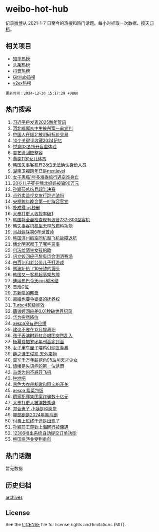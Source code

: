 # weibo-hot-hub

记录[微博](https://www.weibo.com)从 2021-1-7 日至今的热搜和热门话题。每小时抓取一次数据，按天[归档](archives)。

## 相关项目

- [知乎热榜](https://github.com/lonnyzhang423/zhihu-hot-hub)
- [头条热榜](https://github.com/lonnyzhang423/toutiao-hot-hub)
- [抖音热榜](https://github.com/lonnyzhang423/douyin-hot-hub)
- [GitHub热榜](https://github.com/lonnyzhang423/github-hot-hub)
- [v2ex热榜](https://github.com/lonnyzhang423/v2ex-hot-hub)


`更新时间：2024-12-30 15:17:29 +0800`

## 热门搜索

1. [习近平将发表2025新年贺词](https://m.weibo.cn/search?containerid=100103type%3D1%26t%3D10%26q%3D%23%E4%B9%A0%E8%BF%91%E5%B9%B3%E5%B0%86%E5%8F%91%E8%A1%A82025%E6%96%B0%E5%B9%B4%E8%B4%BA%E8%AF%8D%23&stream_entry_id=51&isnewpage=1&extparam=seat%3D1%26dgr%3D0%26filter_type%3Drealtimehot%26stream_entry_id%3D51%26c_type%3D51%26q%3D%2523%25E4%25B9%25A0%25E8%25BF%2591%25E5%25B9%25B3%25E5%25B0%2586%25E5%258F%2591%25E8%25A1%25A82025%25E6%2596%25B0%25E5%25B9%25B4%25E8%25B4%25BA%25E8%25AF%258D%2523%26pos%3D0%26cate%3D10103%26display_time%3D1735543048%26pre_seqid%3D173554304814602321142111)
1. [河北邯郸初中生被杀案一审宣判](https://m.weibo.cn/search?containerid=100103type%3D1%26t%3D10%26q%3D%23%E6%B2%B3%E5%8C%97%E9%82%AF%E9%83%B8%E5%88%9D%E4%B8%AD%E7%94%9F%E8%A2%AB%E6%9D%80%E6%A1%88%E4%B8%80%E5%AE%A1%E5%AE%A3%E5%88%A4%23&stream_entry_id=31&isnewpage=1&extparam=seat%3D1%26lcate%3D5001%26band_rank%3D1%26realpos%3D1%26q%3D%2523%25E6%25B2%25B3%25E5%258C%2597%25E9%2582%25AF%25E9%2583%25B8%25E5%2588%259D%25E4%25B8%25AD%25E7%2594%259F%25E8%25A2%25AB%25E6%259D%2580%25E6%25A1%2588%25E4%25B8%2580%25E5%25AE%25A1%25E5%25AE%25A3%25E5%2588%25A4%2523%26dgr%3D0%26c_type%3D31%26stream_entry_id%3D31%26flag%3D16%26filter_type%3Drealtimehot%26pos%3D0%26cate%3D5001%26display_time%3D1735543048%26pre_seqid%3D173554304814602321142111)
1. [中国人在缅北被明码标价交易](https://m.weibo.cn/search?containerid=100103type%3D1%26t%3D10%26q%3D%23%E4%B8%AD%E5%9B%BD%E4%BA%BA%E5%9C%A8%E7%BC%85%E5%8C%97%E8%A2%AB%E6%98%8E%E7%A0%81%E6%A0%87%E4%BB%B7%E4%BA%A4%E6%98%93%23&stream_entry_id=31&isnewpage=1&extparam=seat%3D1%26lcate%3D5001%26band_rank%3D2%26realpos%3D2%26q%3D%2523%25E4%25B8%25AD%25E5%259B%25BD%25E4%25BA%25BA%25E5%259C%25A8%25E7%25BC%2585%25E5%258C%2597%25E8%25A2%25AB%25E6%2598%258E%25E7%25A0%2581%25E6%25A0%2587%25E4%25BB%25B7%25E4%25BA%25A4%25E6%2598%2593%2523%26dgr%3D0%26c_type%3D31%26stream_entry_id%3D31%26flag%3D1%26filter_type%3Drealtimehot%26pos%3D1%26cate%3D5001%26display_time%3D1735543048%26pre_seqid%3D173554304814602321142111)
1. [10个关键词收藏2024记忆](https://m.weibo.cn/search?containerid=100103type%3D1%26t%3D10%26q%3D%2310%E4%B8%AA%E5%85%B3%E9%94%AE%E8%AF%8D%E6%94%B6%E8%97%8F2024%E8%AE%B0%E5%BF%86%23&stream_entry_id=31&isnewpage=1&extparam=seat%3D1%26lcate%3D5001%26band_rank%3D3%26realpos%3D3%26q%3D%252310%25E4%25B8%25AA%25E5%2585%25B3%25E9%2594%25AE%25E8%25AF%258D%25E6%2594%25B6%25E8%2597%258F2024%25E8%25AE%25B0%25E5%25BF%2586%2523%26dgr%3D0%26c_type%3D31%26stream_entry_id%3D31%26flag%3D0%26filter_type%3Drealtimehot%26pos%3D2%26cate%3D5001%26display_time%3D1735543048%26pre_seqid%3D173554304814602321142111)
1. [悦意03冬捕开盲盒体验](https://m.weibo.cn/search?containerid=100103type%3D1%26t%3D10%26q%3D%23%E6%82%A6%E6%84%8F03%E5%86%AC%E6%8D%95%E5%BC%80%E7%9B%B2%E7%9B%92%E4%BD%93%E9%AA%8C%23&stream_entry_id=31&isnewpage=1&extparam=seat%3D1%26topic_ad%3D1%26lcate%3D5001%26band_rank%3D4%26c_type%3D31%26cate%3D5001%26dgr%3D0%26adid%3D270928%26stream_entry_id%3D31%26filter_type%3Drealtimehot%26is_ad_pos%3D1%26pos%3D3%26q%3D%2523%25E6%2582%25A6%25E6%2584%258F03%25E5%2586%25AC%25E6%258D%2595%25E5%25BC%2580%25E7%259B%25B2%25E7%259B%2592%25E4%25BD%2593%25E9%25AA%258C%2523%26display_time%3D1735543048%26pre_seqid%3D173554304814602321142111)
1. [娄艺潇回应整容](https://m.weibo.cn/search?containerid=100103type%3D1%26t%3D10%26q%3D%23%E5%A8%84%E8%89%BA%E6%BD%87%E5%9B%9E%E5%BA%94%E6%95%B4%E5%AE%B9%23&stream_entry_id=31&isnewpage=1&extparam=seat%3D1%26lcate%3D5001%26band_rank%3D4%26realpos%3D4%26q%3D%2523%25E5%25A8%2584%25E8%2589%25BA%25E6%25BD%2587%25E5%259B%259E%25E5%25BA%2594%25E6%2595%25B4%25E5%25AE%25B9%2523%26dgr%3D0%26c_type%3D31%26stream_entry_id%3D31%26flag%3D2%26filter_type%3Drealtimehot%26pos%3D4%26cate%3D5001%26display_time%3D1735543048%26pre_seqid%3D173554304814602321142111)
1. [黄奕11岁女儿体态](https://m.weibo.cn/search?containerid=100103type%3D1%26t%3D10%26q%3D%E9%BB%84%E5%A5%9511%E5%B2%81%E5%A5%B3%E5%84%BF%E4%BD%93%E6%80%81&stream_entry_id=31&isnewpage=1&extparam=seat%3D1%26lcate%3D5001%26band_rank%3D5%26realpos%3D5%26q%3D%25E9%25BB%2584%25E5%25A5%259511%25E5%25B2%2581%25E5%25A5%25B3%25E5%2584%25BF%25E4%25BD%2593%25E6%2580%2581%26dgr%3D0%26c_type%3D31%26stream_entry_id%3D31%26flag%3D1%26filter_type%3Drealtimehot%26pos%3D5%26cate%3D5001%26display_time%3D1735543048%26pre_seqid%3D173554304814602321142111)
1. [韩国失事客机有28位无法确认身份人员](https://m.weibo.cn/search?containerid=100103type%3D1%26t%3D10%26q%3D%23%E9%9F%A9%E5%9B%BD%E5%A4%B1%E4%BA%8B%E5%AE%A2%E6%9C%BA%E6%9C%8928%E4%BD%8D%E6%97%A0%E6%B3%95%E7%A1%AE%E8%AE%A4%E8%BA%AB%E4%BB%BD%E4%BA%BA%E5%91%98%23&stream_entry_id=31&isnewpage=1&extparam=seat%3D1%26lcate%3D5001%26band_rank%3D6%26realpos%3D6%26q%3D%2523%25E9%259F%25A9%25E5%259B%25BD%25E5%25A4%25B1%25E4%25BA%258B%25E5%25AE%25A2%25E6%259C%25BA%25E6%259C%258928%25E4%25BD%258D%25E6%2597%25A0%25E6%25B3%2595%25E7%25A1%25AE%25E8%25AE%25A4%25E8%25BA%25AB%25E4%25BB%25BD%25E4%25BA%25BA%25E5%2591%2598%2523%26dgr%3D0%26c_type%3D31%26stream_entry_id%3D31%26flag%3D1%26filter_type%3Drealtimehot%26pos%3D6%26cate%3D5001%26display_time%3D1735543048%26pre_seqid%3D173554304814602321142111)
1. [湖南卫视跨年已是nextlevel](https://m.weibo.cn/search?containerid=100103type%3D1%26t%3D10%26q%3D%23%E6%B9%96%E5%8D%97%E5%8D%AB%E8%A7%86%E8%B7%A8%E5%B9%B4%E5%B7%B2%E6%98%AFnextlevel%23&stream_entry_id=31&isnewpage=1&extparam=seat%3D1%26lcate%3D5001%26band_rank%3D7%26c_type%3D31%26cate%3D5001%26dgr%3D0%26adid%3D270953%26stream_entry_id%3D31%26filter_type%3Drealtimehot%26is_ad_pos%3D1%26pos%3D7%26q%3D%2523%25E6%25B9%2596%25E5%258D%2597%25E5%258D%25AB%25E8%25A7%2586%25E8%25B7%25A8%25E5%25B9%25B4%25E5%25B7%25B2%25E6%2598%25AFnextlevel%2523%26display_time%3D1735543048%26pre_seqid%3D173554304814602321142111)
1. [女子患癌1年多难得旅行遇空难身亡](https://m.weibo.cn/search?containerid=100103type%3D1%26t%3D10%26q%3D%23%E5%A5%B3%E5%AD%90%E6%82%A3%E7%99%8C1%E5%B9%B4%E5%A4%9A%E9%9A%BE%E5%BE%97%E6%97%85%E8%A1%8C%E9%81%87%E7%A9%BA%E9%9A%BE%E8%BA%AB%E4%BA%A1%23&stream_entry_id=31&isnewpage=1&extparam=seat%3D1%26lcate%3D5001%26band_rank%3D7%26realpos%3D7%26q%3D%2523%25E5%25A5%25B3%25E5%25AD%2590%25E6%2582%25A3%25E7%2599%258C1%25E5%25B9%25B4%25E5%25A4%259A%25E9%259A%25BE%25E5%25BE%2597%25E6%2597%2585%25E8%25A1%258C%25E9%2581%2587%25E7%25A9%25BA%25E9%259A%25BE%25E8%25BA%25AB%25E4%25BA%25A1%2523%26dgr%3D0%26c_type%3D31%26stream_entry_id%3D31%26flag%3D2%26filter_type%3Drealtimehot%26pos%3D8%26cate%3D5001%26display_time%3D1735543048%26pre_seqid%3D173554304814602321142111)
1. [20岁儿子死在缅北妈妈被骗90万元](https://m.weibo.cn/search?containerid=100103type%3D1%26t%3D10%26q%3D%2320%E5%B2%81%E5%84%BF%E5%AD%90%E6%AD%BB%E5%9C%A8%E7%BC%85%E5%8C%97%E5%A6%88%E5%A6%88%E8%A2%AB%E9%AA%9790%E4%B8%87%E5%85%83%23&stream_entry_id=31&isnewpage=1&extparam=seat%3D1%26lcate%3D5001%26band_rank%3D8%26realpos%3D8%26q%3D%252320%25E5%25B2%2581%25E5%2584%25BF%25E5%25AD%2590%25E6%25AD%25BB%25E5%259C%25A8%25E7%25BC%2585%25E5%258C%2597%25E5%25A6%2588%25E5%25A6%2588%25E8%25A2%25AB%25E9%25AA%259790%25E4%25B8%2587%25E5%2585%2583%2523%26dgr%3D0%26c_type%3D31%26stream_entry_id%3D31%26flag%3D1%26filter_type%3Drealtimehot%26pos%3D9%26cate%3D5001%26display_time%3D1735543048%26pre_seqid%3D173554304814602321142111)
1. [孙颖莎总结乒超半决赛](https://m.weibo.cn/search?containerid=100103type%3D1%26t%3D10%26q%3D%23%E5%AD%99%E9%A2%96%E8%8E%8E%E6%80%BB%E7%BB%93%E4%B9%92%E8%B6%85%E5%8D%8A%E5%86%B3%E8%B5%9B%23&stream_entry_id=31&isnewpage=1&extparam=seat%3D1%26lcate%3D5001%26band_rank%3D9%26realpos%3D9%26q%3D%2523%25E5%25AD%2599%25E9%25A2%2596%25E8%258E%258E%25E6%2580%25BB%25E7%25BB%2593%25E4%25B9%2592%25E8%25B6%2585%25E5%258D%258A%25E5%2586%25B3%25E8%25B5%259B%2523%26dgr%3D0%26c_type%3D31%26stream_entry_id%3D31%26flag%3D1%26filter_type%3Drealtimehot%26pos%3D10%26cate%3D5001%26display_time%3D1735543048%26pre_seqid%3D173554304814602321142111)
1. [点外卖监视女友行踪违法吗](https://m.weibo.cn/search?containerid=100103type%3D1%26t%3D10%26q%3D%23%E7%82%B9%E5%A4%96%E5%8D%96%E7%9B%91%E8%A7%86%E5%A5%B3%E5%8F%8B%E8%A1%8C%E8%B8%AA%E8%BF%9D%E6%B3%95%E5%90%97%23&stream_entry_id=31&isnewpage=1&extparam=seat%3D1%26lcate%3D5001%26band_rank%3D10%26realpos%3D10%26q%3D%2523%25E7%2582%25B9%25E5%25A4%2596%25E5%258D%2596%25E7%259B%2591%25E8%25A7%2586%25E5%25A5%25B3%25E5%258F%258B%25E8%25A1%258C%25E8%25B8%25AA%25E8%25BF%259D%25E6%25B3%2595%25E5%2590%2597%2523%26dgr%3D0%26c_type%3D31%26stream_entry_id%3D31%26flag%3D0%26filter_type%3Drealtimehot%26pos%3D11%26cate%3D5001%26display_time%3D1735543048%26pre_seqid%3D173554304814602321142111)
1. [央视跨年晚会第一批阵容官宣](https://m.weibo.cn/search?containerid=100103type%3D1%26t%3D10%26q%3D%E5%A4%AE%E8%A7%86%E8%B7%A8%E5%B9%B4%E6%99%9A%E4%BC%9A%E7%AC%AC%E4%B8%80%E6%89%B9%E9%98%B5%E5%AE%B9%E5%AE%98%E5%AE%A3&stream_entry_id=31&isnewpage=1&extparam=seat%3D1%26lcate%3D5001%26band_rank%3D11%26realpos%3D11%26q%3D%25E5%25A4%25AE%25E8%25A7%2586%25E8%25B7%25A8%25E5%25B9%25B4%25E6%2599%259A%25E4%25BC%259A%25E7%25AC%25AC%25E4%25B8%2580%25E6%2589%25B9%25E9%2598%25B5%25E5%25AE%25B9%25E5%25AE%2598%25E5%25AE%25A3%26dgr%3D0%26c_type%3D31%26stream_entry_id%3D31%26flag%3D2%26filter_type%3Drealtimehot%26pos%3D12%26cate%3D5001%26display_time%3D1735543048%26pre_seqid%3D173554304814602321142111)
1. [朴成焄ins秒删](https://m.weibo.cn/search?containerid=100103type%3D1%26t%3D10%26q%3D%23%E6%9C%B4%E6%88%90%E7%84%84ins%E7%A7%92%E5%88%A0%23&stream_entry_id=31&isnewpage=1&extparam=seat%3D1%26lcate%3D5001%26band_rank%3D12%26realpos%3D12%26q%3D%2523%25E6%259C%25B4%25E6%2588%2590%25E7%2584%2584ins%25E7%25A7%2592%25E5%2588%25A0%2523%26dgr%3D0%26c_type%3D31%26stream_entry_id%3D31%26flag%3D1%26filter_type%3Drealtimehot%26pos%3D13%26cate%3D5001%26display_time%3D1735543048%26pre_seqid%3D173554304814602321142111)
1. [大奉打更人收视率破1](https://m.weibo.cn/search?containerid=100103type%3D1%26t%3D10%26q%3D%23%E5%A4%A7%E5%A5%89%E6%89%93%E6%9B%B4%E4%BA%BA%E6%94%B6%E8%A7%86%E7%8E%87%E7%A0%B41%23&stream_entry_id=31&isnewpage=1&extparam=seat%3D1%26lcate%3D5001%26band_rank%3D13%26realpos%3D13%26q%3D%2523%25E5%25A4%25A7%25E5%25A5%2589%25E6%2589%2593%25E6%259B%25B4%25E4%25BA%25BA%25E6%2594%25B6%25E8%25A7%2586%25E7%258E%2587%25E7%25A0%25B41%2523%26dgr%3D0%26c_type%3D31%26stream_entry_id%3D31%26flag%3D1%26filter_type%3Drealtimehot%26pos%3D14%26cate%3D5001%26display_time%3D1735543048%26pre_seqid%3D173554304814602321142111)
1. [韩国将全面检查现有波音737-800型客机](https://m.weibo.cn/search?containerid=100103type%3D1%26t%3D10%26q%3D%23%E9%9F%A9%E5%9B%BD%E5%B0%86%E5%85%A8%E9%9D%A2%E6%A3%80%E6%9F%A5%E7%8E%B0%E6%9C%89%E6%B3%A2%E9%9F%B3737-800%E5%9E%8B%E5%AE%A2%E6%9C%BA%23&stream_entry_id=31&isnewpage=1&extparam=seat%3D1%26lcate%3D5001%26band_rank%3D14%26realpos%3D14%26q%3D%2523%25E9%259F%25A9%25E5%259B%25BD%25E5%25B0%2586%25E5%2585%25A8%25E9%259D%25A2%25E6%25A3%2580%25E6%259F%25A5%25E7%258E%25B0%25E6%259C%2589%25E6%25B3%25A2%25E9%259F%25B3737-800%25E5%259E%258B%25E5%25AE%25A2%25E6%259C%25BA%2523%26dgr%3D0%26c_type%3D31%26stream_entry_id%3D31%26flag%3D1%26filter_type%3Drealtimehot%26pos%3D15%26cate%3D5001%26display_time%3D1735543048%26pre_seqid%3D173554304814602321142111)
1. [韩失事客机机型无释放燃料功能](https://m.weibo.cn/search?containerid=100103type%3D1%26t%3D10%26q%3D%23%E9%9F%A9%E5%A4%B1%E4%BA%8B%E5%AE%A2%E6%9C%BA%E6%9C%BA%E5%9E%8B%E6%97%A0%E9%87%8A%E6%94%BE%E7%87%83%E6%96%99%E5%8A%9F%E8%83%BD%23&stream_entry_id=31&isnewpage=1&extparam=seat%3D1%26lcate%3D5001%26band_rank%3D15%26realpos%3D15%26q%3D%2523%25E9%259F%25A9%25E5%25A4%25B1%25E4%25BA%258B%25E5%25AE%25A2%25E6%259C%25BA%25E6%259C%25BA%25E5%259E%258B%25E6%2597%25A0%25E9%2587%258A%25E6%2594%25BE%25E7%2587%2583%25E6%2596%2599%25E5%258A%259F%25E8%2583%25BD%2523%26dgr%3D0%26c_type%3D31%26stream_entry_id%3D31%26flag%3D1%26filter_type%3Drealtimehot%26pos%3D16%26cate%3D5001%26display_time%3D1735543048%26pre_seqid%3D173554304814602321142111)
1. [肖战蝉联第6年世首帅](https://m.weibo.cn/search?containerid=100103type%3D1%26t%3D10%26q%3D%23%E8%82%96%E6%88%98%E8%9D%89%E8%81%94%E7%AC%AC6%E5%B9%B4%E4%B8%96%E9%A6%96%E5%B8%85%23&stream_entry_id=31&isnewpage=1&extparam=seat%3D1%26lcate%3D5001%26band_rank%3D16%26realpos%3D16%26q%3D%2523%25E8%2582%2596%25E6%2588%2598%25E8%259D%2589%25E8%2581%2594%25E7%25AC%25AC6%25E5%25B9%25B4%25E4%25B8%2596%25E9%25A6%2596%25E5%25B8%2585%2523%26dgr%3D0%26c_type%3D31%26stream_entry_id%3D31%26flag%3D0%26filter_type%3Drealtimehot%26pos%3D17%26cate%3D5001%26display_time%3D1735543048%26pre_seqid%3D173554304814602321142111)
1. [韩国济州航空同机型飞机故障返航](https://m.weibo.cn/search?containerid=100103type%3D1%26t%3D10%26q%3D%23%E9%9F%A9%E5%9B%BD%E6%B5%8E%E5%B7%9E%E8%88%AA%E7%A9%BA%E5%90%8C%E6%9C%BA%E5%9E%8B%E9%A3%9E%E6%9C%BA%E6%95%85%E9%9A%9C%E8%BF%94%E8%88%AA%23&stream_entry_id=31&isnewpage=1&extparam=seat%3D1%26lcate%3D5001%26band_rank%3D17%26realpos%3D17%26q%3D%2523%25E9%259F%25A9%25E5%259B%25BD%25E6%25B5%258E%25E5%25B7%259E%25E8%2588%25AA%25E7%25A9%25BA%25E5%2590%258C%25E6%259C%25BA%25E5%259E%258B%25E9%25A3%259E%25E6%259C%25BA%25E6%2595%2585%25E9%259A%259C%25E8%25BF%2594%25E8%2588%25AA%2523%26dgr%3D0%26c_type%3D31%26stream_entry_id%3D31%26flag%3D1%26filter_type%3Drealtimehot%26pos%3D18%26cate%3D5001%26display_time%3D1735543048%26pre_seqid%3D173554304814602321142111)
1. [缅北明家都干了哪些恶事](https://m.weibo.cn/search?containerid=100103type%3D1%26t%3D10%26q%3D%23%E7%BC%85%E5%8C%97%E6%98%8E%E5%AE%B6%E9%83%BD%E5%B9%B2%E4%BA%86%E5%93%AA%E4%BA%9B%E6%81%B6%E4%BA%8B%23&stream_entry_id=31&isnewpage=1&extparam=seat%3D1%26lcate%3D5001%26band_rank%3D18%26realpos%3D18%26q%3D%2523%25E7%25BC%2585%25E5%258C%2597%25E6%2598%258E%25E5%25AE%25B6%25E9%2583%25BD%25E5%25B9%25B2%25E4%25BA%2586%25E5%2593%25AA%25E4%25BA%259B%25E6%2581%25B6%25E4%25BA%258B%2523%26dgr%3D0%26c_type%3D31%26stream_entry_id%3D31%26flag%3D1%26filter_type%3Drealtimehot%26pos%3D19%26cate%3D5001%26display_time%3D1735543048%26pre_seqid%3D173554304814602321142111)
1. [何洁给陌生女孩的歌](https://m.weibo.cn/search?containerid=100103type%3D1%26t%3D10%26q%3D%E4%BD%95%E6%B4%81%E7%BB%99%E9%99%8C%E7%94%9F%E5%A5%B3%E5%AD%A9%E7%9A%84%E6%AD%8C&stream_entry_id=31&isnewpage=1&extparam=seat%3D1%26lcate%3D5001%26band_rank%3D19%26realpos%3D19%26q%3D%25E4%25BD%2595%25E6%25B4%2581%25E7%25BB%2599%25E9%2599%258C%25E7%2594%259F%25E5%25A5%25B3%25E5%25AD%25A9%25E7%259A%2584%25E6%25AD%258C%26dgr%3D0%26c_type%3D31%26stream_entry_id%3D31%26flag%3D1%26filter_type%3Drealtimehot%26pos%3D20%26cate%3D5001%26display_time%3D1735543048%26pre_seqid%3D173554304814602321142111)
1. [巩立姣回应巴黎奥运会泪洒赛场](https://m.weibo.cn/search?containerid=100103type%3D1%26t%3D10%26q%3D%23%E5%B7%A9%E7%AB%8B%E5%A7%A3%E5%9B%9E%E5%BA%94%E5%B7%B4%E9%BB%8E%E5%A5%A5%E8%BF%90%E4%BC%9A%E6%B3%AA%E6%B4%92%E8%B5%9B%E5%9C%BA%23&stream_entry_id=31&isnewpage=1&extparam=seat%3D1%26lcate%3D5001%26band_rank%3D20%26realpos%3D20%26q%3D%2523%25E5%25B7%25A9%25E7%25AB%258B%25E5%25A7%25A3%25E5%259B%259E%25E5%25BA%2594%25E5%25B7%25B4%25E9%25BB%258E%25E5%25A5%25A5%25E8%25BF%2590%25E4%25BC%259A%25E6%25B3%25AA%25E6%25B4%2592%25E8%25B5%259B%25E5%259C%25BA%2523%26dgr%3D0%26c_type%3D31%26stream_entry_id%3D31%26flag%3D1%26filter_type%3Drealtimehot%26pos%3D21%26cate%3D5001%26display_time%3D1735543048%26pre_seqid%3D173554304814602321142111)
1. [白百何和老公带儿子打游戏](https://m.weibo.cn/search?containerid=100103type%3D1%26t%3D10%26q%3D%23%E7%99%BD%E7%99%BE%E4%BD%95%E5%92%8C%E8%80%81%E5%85%AC%E5%B8%A6%E5%84%BF%E5%AD%90%E6%89%93%E6%B8%B8%E6%88%8F%23&stream_entry_id=31&isnewpage=1&extparam=seat%3D1%26lcate%3D5001%26band_rank%3D21%26realpos%3D21%26q%3D%2523%25E7%2599%25BD%25E7%2599%25BE%25E4%25BD%2595%25E5%2592%258C%25E8%2580%2581%25E5%2585%25AC%25E5%25B8%25A6%25E5%2584%25BF%25E5%25AD%2590%25E6%2589%2593%25E6%25B8%25B8%25E6%2588%258F%2523%26dgr%3D0%26c_type%3D31%26stream_entry_id%3D31%26flag%3D1%26filter_type%3Drealtimehot%26pos%3D22%26cate%3D5001%26display_time%3D1735543048%26pre_seqid%3D173554304814602321142111)
1. [微波炉热了10分钟的馒头](https://m.weibo.cn/search?containerid=100103type%3D1%26t%3D10%26q%3D%E5%BE%AE%E6%B3%A2%E7%82%89%E7%83%AD%E4%BA%8610%E5%88%86%E9%92%9F%E7%9A%84%E9%A6%92%E5%A4%B4&stream_entry_id=31&isnewpage=1&extparam=seat%3D1%26lcate%3D5001%26band_rank%3D22%26realpos%3D22%26q%3D%25E5%25BE%25AE%25E6%25B3%25A2%25E7%2582%2589%25E7%2583%25AD%25E4%25BA%258610%25E5%2588%2586%25E9%2592%259F%25E7%259A%2584%25E9%25A6%2592%25E5%25A4%25B4%26dgr%3D0%26c_type%3D31%26stream_entry_id%3D31%26flag%3D0%26filter_type%3Drealtimehot%26pos%3D23%26cate%3D5001%26display_time%3D1735543048%26pre_seqid%3D173554304814602321142111)
1. [韩国又一客机起落架故障](https://m.weibo.cn/search?containerid=100103type%3D1%26t%3D10%26q%3D%23%E9%9F%A9%E5%9B%BD%E5%8F%88%E4%B8%80%E5%AE%A2%E6%9C%BA%E8%B5%B7%E8%90%BD%E6%9E%B6%E6%95%85%E9%9A%9C%23&stream_entry_id=31&isnewpage=1&extparam=seat%3D1%26lcate%3D5001%26band_rank%3D23%26realpos%3D23%26q%3D%2523%25E9%259F%25A9%25E5%259B%25BD%25E5%258F%2588%25E4%25B8%2580%25E5%25AE%25A2%25E6%259C%25BA%25E8%25B5%25B7%25E8%2590%25BD%25E6%259E%25B6%25E6%2595%2585%25E9%259A%259C%2523%26dgr%3D0%26c_type%3D31%26stream_entry_id%3D31%26flag%3D0%26filter_type%3Drealtimehot%26pos%3D24%26cate%3D5001%26display_time%3D1735543048%26pre_seqid%3D173554304814602321142111)
1. [迪丽热巴今天cos碱水结](https://m.weibo.cn/search?containerid=100103type%3D1%26t%3D10%26q%3D%23%E8%BF%AA%E4%B8%BD%E7%83%AD%E5%B7%B4%E4%BB%8A%E5%A4%A9cos%E7%A2%B1%E6%B0%B4%E7%BB%93%23&stream_entry_id=31&isnewpage=1&extparam=seat%3D1%26lcate%3D5001%26band_rank%3D24%26realpos%3D24%26q%3D%2523%25E8%25BF%25AA%25E4%25B8%25BD%25E7%2583%25AD%25E5%25B7%25B4%25E4%25BB%258A%25E5%25A4%25A9cos%25E7%25A2%25B1%25E6%25B0%25B4%25E7%25BB%2593%2523%26dgr%3D0%26c_type%3D31%26stream_entry_id%3D31%26flag%3D0%26filter_type%3Drealtimehot%26pos%3D25%26cate%3D5001%26display_time%3D1735543048%26pre_seqid%3D173554304814602321142111)
1. [贾玲C位](https://m.weibo.cn/search?containerid=100103type%3D1%26t%3D10%26q%3D%23%E8%B4%BE%E7%8E%B2C%E4%BD%8D%23&stream_entry_id=31&isnewpage=1&extparam=seat%3D1%26lcate%3D5001%26band_rank%3D25%26realpos%3D25%26q%3D%2523%25E8%25B4%25BE%25E7%258E%25B2C%25E4%25BD%258D%2523%26dgr%3D0%26c_type%3D31%26stream_entry_id%3D31%26flag%3D1%26filter_type%3Drealtimehot%26pos%3D26%26cate%3D5001%26display_time%3D1735543048%26pre_seqid%3D173554304814602321142111)
1. [苏新皓的网盘](https://m.weibo.cn/search?containerid=100103type%3D1%26t%3D10%26q%3D%E8%8B%8F%E6%96%B0%E7%9A%93%E7%9A%84%E7%BD%91%E7%9B%98&stream_entry_id=31&isnewpage=1&extparam=seat%3D1%26lcate%3D5001%26band_rank%3D26%26realpos%3D26%26q%3D%25E8%258B%258F%25E6%2596%25B0%25E7%259A%2593%25E7%259A%2584%25E7%25BD%2591%25E7%259B%2598%26dgr%3D0%26c_type%3D31%26stream_entry_id%3D31%26flag%3D1%26filter_type%3Drealtimehot%26pos%3D27%26cate%3D5001%26display_time%3D1735543048%26pre_seqid%3D173554304814602321142111)
1. [离婚也要争婆婆的抚养权](https://m.weibo.cn/search?containerid=100103type%3D1%26t%3D10%26q%3D%E7%A6%BB%E5%A9%9A%E4%B9%9F%E8%A6%81%E4%BA%89%E5%A9%86%E5%A9%86%E7%9A%84%E6%8A%9A%E5%85%BB%E6%9D%83&stream_entry_id=31&isnewpage=1&extparam=seat%3D1%26lcate%3D5001%26band_rank%3D27%26realpos%3D27%26q%3D%25E7%25A6%25BB%25E5%25A9%259A%25E4%25B9%259F%25E8%25A6%2581%25E4%25BA%2589%25E5%25A9%2586%25E5%25A9%2586%25E7%259A%2584%25E6%258A%259A%25E5%2585%25BB%25E6%259D%2583%26dgr%3D0%26c_type%3D31%26stream_entry_id%3D31%26flag%3D1%26filter_type%3Drealtimehot%26pos%3D28%26cate%3D5001%26display_time%3D1735543048%26pre_seqid%3D173554304814602321142111)
1. [Turbo4超级能效](https://m.weibo.cn/search?containerid=100103type%3D1%26t%3D10%26q%3D%23Turbo4%E8%B6%85%E7%BA%A7%E8%83%BD%E6%95%88%23&stream_entry_id=31&isnewpage=1&extparam=seat%3D1%26lcate%3D5001%26band_rank%3D28%26realpos%3D28%26cate%3D5001%26dgr%3D0%26c_type%3D31%26adid%3D271092%26stream_entry_id%3D31%26flag%3D0%26filter_type%3Drealtimehot%26pos%3D29%26q%3D%2523Turbo4%25E8%25B6%2585%25E7%25BA%25A7%25E8%2583%25BD%25E6%2595%2588%2523%26display_time%3D1735543048%26pre_seqid%3D173554304814602321142111)
1. [唐钱婷回应差0.01秒破世界纪录](https://m.weibo.cn/search?containerid=100103type%3D1%26t%3D10%26q%3D%23%E5%94%90%E9%92%B1%E5%A9%B7%E5%9B%9E%E5%BA%94%E5%B7%AE0.01%E7%A7%92%E7%A0%B4%E4%B8%96%E7%95%8C%E7%BA%AA%E5%BD%95%23&stream_entry_id=31&isnewpage=1&extparam=seat%3D1%26lcate%3D5001%26band_rank%3D29%26realpos%3D29%26q%3D%2523%25E5%2594%2590%25E9%2592%25B1%25E5%25A9%25B7%25E5%259B%259E%25E5%25BA%2594%25E5%25B7%25AE0.01%25E7%25A7%2592%25E7%25A0%25B4%25E4%25B8%2596%25E7%2595%258C%25E7%25BA%25AA%25E5%25BD%2595%2523%26dgr%3D0%26c_type%3D31%26stream_entry_id%3D31%26flag%3D1%26filter_type%3Drealtimehot%26pos%3D30%26cate%3D5001%26display_time%3D1735543048%26pre_seqid%3D173554304814602321142111)
1. [华为突然降价](https://m.weibo.cn/search?containerid=100103type%3D1%26t%3D10%26q%3D%23%E5%8D%8E%E4%B8%BA%E7%AA%81%E7%84%B6%E9%99%8D%E4%BB%B7%23&stream_entry_id=31&isnewpage=1&extparam=seat%3D1%26lcate%3D5001%26band_rank%3D30%26realpos%3D30%26q%3D%2523%25E5%258D%258E%25E4%25B8%25BA%25E7%25AA%2581%25E7%2584%25B6%25E9%2599%258D%25E4%25BB%25B7%2523%26dgr%3D0%26c_type%3D31%26stream_entry_id%3D31%26flag%3D0%26filter_type%3Drealtimehot%26pos%3D31%26cate%3D5001%26display_time%3D1735543048%26pre_seqid%3D173554304814602321142111)
1. [aespa没有逆应援](https://m.weibo.cn/search?containerid=100103type%3D1%26t%3D10%26q%3D%23aespa%E6%B2%A1%E6%9C%89%E9%80%86%E5%BA%94%E6%8F%B4%23&stream_entry_id=31&isnewpage=1&extparam=seat%3D1%26lcate%3D5001%26band_rank%3D31%26realpos%3D31%26q%3D%2523aespa%25E6%25B2%25A1%25E6%259C%2589%25E9%2580%2586%25E5%25BA%2594%25E6%258F%25B4%2523%26dgr%3D0%26c_type%3D31%26stream_entry_id%3D31%26flag%3D0%26filter_type%3Drealtimehot%26pos%3D32%26cate%3D5001%26display_time%3D1735543048%26pre_seqid%3D173554304814602321142111)
1. [建议不要在12月提离职](https://m.weibo.cn/search?containerid=100103type%3D1%26t%3D10%26q%3D%23%E5%BB%BA%E8%AE%AE%E4%B8%8D%E8%A6%81%E5%9C%A812%E6%9C%88%E6%8F%90%E7%A6%BB%E8%81%8C%23&stream_entry_id=31&isnewpage=1&extparam=seat%3D1%26lcate%3D5001%26band_rank%3D32%26realpos%3D32%26q%3D%2523%25E5%25BB%25BA%25E8%25AE%25AE%25E4%25B8%258D%25E8%25A6%2581%25E5%259C%25A812%25E6%259C%2588%25E6%258F%2590%25E7%25A6%25BB%25E8%2581%258C%2523%26dgr%3D0%26c_type%3D31%26stream_entry_id%3D31%26flag%3D0%26filter_type%3Drealtimehot%26pos%3D33%26cate%3D5001%26display_time%3D1735543048%26pre_seqid%3D173554304814602321142111)
1. [孩子表演时彩虹合唱团突然乱入](https://m.weibo.cn/search?containerid=100103type%3D1%26t%3D10%26q%3D%23%E5%AD%A9%E5%AD%90%E8%A1%A8%E6%BC%94%E6%97%B6%E5%BD%A9%E8%99%B9%E5%90%88%E5%94%B1%E5%9B%A2%E7%AA%81%E7%84%B6%E4%B9%B1%E5%85%A5%23&stream_entry_id=31&isnewpage=1&extparam=seat%3D1%26lcate%3D5001%26band_rank%3D33%26realpos%3D33%26cate%3D5001%26dgr%3D0%26c_type%3D31%26adid%3D270791%26stream_entry_id%3D31%26flag%3D0%26filter_type%3Drealtimehot%26pos%3D34%26q%3D%2523%25E5%25AD%25A9%25E5%25AD%2590%25E8%25A1%25A8%25E6%25BC%2594%25E6%2597%25B6%25E5%25BD%25A9%25E8%2599%25B9%25E5%2590%2588%25E5%2594%25B1%25E5%259B%25A2%25E7%25AA%2581%25E7%2584%25B6%25E4%25B9%25B1%25E5%2585%25A5%2523%26display_time%3D1735543048%26pre_seqid%3D173554304814602321142111)
1. [杨幂费加罗闭年刊高定封面](https://m.weibo.cn/search?containerid=100103type%3D1%26t%3D10%26q%3D%23%E6%9D%A8%E5%B9%82%E8%B4%B9%E5%8A%A0%E7%BD%97%E9%97%AD%E5%B9%B4%E5%88%8A%E9%AB%98%E5%AE%9A%E5%B0%81%E9%9D%A2%23&stream_entry_id=31&isnewpage=1&extparam=seat%3D1%26lcate%3D5001%26band_rank%3D34%26realpos%3D34%26q%3D%2523%25E6%259D%25A8%25E5%25B9%2582%25E8%25B4%25B9%25E5%258A%25A0%25E7%25BD%2597%25E9%2597%25AD%25E5%25B9%25B4%25E5%2588%258A%25E9%25AB%2598%25E5%25AE%259A%25E5%25B0%2581%25E9%259D%25A2%2523%26dgr%3D0%26c_type%3D31%26stream_entry_id%3D31%26flag%3D1%26filter_type%3Drealtimehot%26pos%3D35%26cate%3D5001%26display_time%3D1735543048%26pre_seqid%3D173554304814602321142111)
1. [女子用车厘子喂鸡引网友羡慕](https://m.weibo.cn/search?containerid=100103type%3D1%26t%3D10%26q%3D%23%E5%A5%B3%E5%AD%90%E7%94%A8%E8%BD%A6%E5%8E%98%E5%AD%90%E5%96%82%E9%B8%A1%E5%BC%95%E7%BD%91%E5%8F%8B%E7%BE%A1%E6%85%95%23&stream_entry_id=31&isnewpage=1&extparam=seat%3D1%26lcate%3D5001%26band_rank%3D35%26realpos%3D35%26q%3D%2523%25E5%25A5%25B3%25E5%25AD%2590%25E7%2594%25A8%25E8%25BD%25A6%25E5%258E%2598%25E5%25AD%2590%25E5%2596%2582%25E9%25B8%25A1%25E5%25BC%2595%25E7%25BD%2591%25E5%258F%258B%25E7%25BE%25A1%25E6%2585%2595%2523%26dgr%3D0%26c_type%3D31%26stream_entry_id%3D31%26flag%3D0%26filter_type%3Drealtimehot%26pos%3D36%26cate%3D5001%26display_time%3D1735543048%26pre_seqid%3D173554304814602321142111)
1. [薛之谦王俊凯 天外来物](https://m.weibo.cn/search?containerid=100103type%3D1%26t%3D10%26q%3D%E8%96%9B%E4%B9%8B%E8%B0%A6%E7%8E%8B%E4%BF%8A%E5%87%AF+%E5%A4%A9%E5%A4%96%E6%9D%A5%E7%89%A9&stream_entry_id=31&isnewpage=1&extparam=seat%3D1%26lcate%3D5001%26band_rank%3D36%26realpos%3D36%26q%3D%25E8%2596%259B%25E4%25B9%258B%25E8%25B0%25A6%25E7%258E%258B%25E4%25BF%258A%25E5%2587%25AF%2520%25E5%25A4%25A9%25E5%25A4%2596%25E6%259D%25A5%25E7%2589%25A9%26dgr%3D0%26c_type%3D31%26stream_entry_id%3D31%26flag%3D1%26filter_type%3Drealtimehot%26pos%3D37%26cate%3D5001%26display_time%3D1735543048%26pre_seqid%3D173554304814602321142111)
1. [雷军千万年薪挖角95后AI天才少女](https://m.weibo.cn/search?containerid=100103type%3D1%26t%3D10%26q%3D%23%E9%9B%B7%E5%86%9B%E5%8D%83%E4%B8%87%E5%B9%B4%E8%96%AA%E6%8C%96%E8%A7%9295%E5%90%8EAI%E5%A4%A9%E6%89%8D%E5%B0%91%E5%A5%B3%23&stream_entry_id=31&isnewpage=1&extparam=seat%3D1%26lcate%3D5001%26band_rank%3D37%26realpos%3D37%26q%3D%2523%25E9%259B%25B7%25E5%2586%259B%25E5%258D%2583%25E4%25B8%2587%25E5%25B9%25B4%25E8%2596%25AA%25E6%258C%2596%25E8%25A7%259295%25E5%2590%258EAI%25E5%25A4%25A9%25E6%2589%258D%25E5%25B0%2591%25E5%25A5%25B3%2523%26dgr%3D0%26c_type%3D31%26stream_entry_id%3D31%26flag%3D0%26filter_type%3Drealtimehot%26pos%3D38%26cate%3D5001%26display_time%3D1735543048%26pre_seqid%3D173554304814602321142111)
1. [情绪是失语症的第一位诱因](https://m.weibo.cn/search?containerid=100103type%3D1%26t%3D10%26q%3D%23%E6%83%85%E7%BB%AA%E6%98%AF%E5%A4%B1%E8%AF%AD%E7%97%87%E7%9A%84%E7%AC%AC%E4%B8%80%E4%BD%8D%E8%AF%B1%E5%9B%A0%23&stream_entry_id=31&isnewpage=1&extparam=seat%3D1%26lcate%3D5001%26band_rank%3D38%26realpos%3D38%26q%3D%2523%25E6%2583%2585%25E7%25BB%25AA%25E6%2598%25AF%25E5%25A4%25B1%25E8%25AF%25AD%25E7%2597%2587%25E7%259A%2584%25E7%25AC%25AC%25E4%25B8%2580%25E4%25BD%258D%25E8%25AF%25B1%25E5%259B%25A0%2523%26dgr%3D0%26c_type%3D31%26stream_entry_id%3D31%26flag%3D0%26filter_type%3Drealtimehot%26pos%3D39%26cate%3D5001%26display_time%3D1735543048%26pre_seqid%3D173554304814602321142111)
1. [鸟类为何不避开飞机](https://m.weibo.cn/search?containerid=100103type%3D1%26t%3D10%26q%3D%23%E9%B8%9F%E7%B1%BB%E4%B8%BA%E4%BD%95%E4%B8%8D%E9%81%BF%E5%BC%80%E9%A3%9E%E6%9C%BA%23&stream_entry_id=31&isnewpage=1&extparam=seat%3D1%26lcate%3D5001%26band_rank%3D39%26realpos%3D39%26q%3D%2523%25E9%25B8%259F%25E7%25B1%25BB%25E4%25B8%25BA%25E4%25BD%2595%25E4%25B8%258D%25E9%2581%25BF%25E5%25BC%2580%25E9%25A3%259E%25E6%259C%25BA%2523%26dgr%3D0%26c_type%3D31%26stream_entry_id%3D31%26flag%3D1%26filter_type%3Drealtimehot%26pos%3D40%26cate%3D5001%26display_time%3D1735543048%26pre_seqid%3D173554304814602321142111)
1. [种地吧](https://m.weibo.cn/search?containerid=100103type%3D1%26t%3D10%26q%3D%E7%A7%8D%E5%9C%B0%E5%90%A7&stream_entry_id=31&isnewpage=1&extparam=seat%3D1%26lcate%3D5001%26band_rank%3D40%26realpos%3D40%26q%3D%25E7%25A7%258D%25E5%259C%25B0%25E5%2590%25A7%26dgr%3D0%26c_type%3D31%26stream_entry_id%3D31%26flag%3D1%26filter_type%3Drealtimehot%26pos%3D41%26cate%3D5001%26display_time%3D1735543048%26pre_seqid%3D173554304814602321142111)
1. [黑色大衣是胡歌和阿宝的开关](https://m.weibo.cn/search?containerid=100103type%3D1%26t%3D10%26q%3D%E9%BB%91%E8%89%B2%E5%A4%A7%E8%A1%A3%E6%98%AF%E8%83%A1%E6%AD%8C%E5%92%8C%E9%98%BF%E5%AE%9D%E7%9A%84%E5%BC%80%E5%85%B3&stream_entry_id=31&isnewpage=1&extparam=seat%3D1%26lcate%3D5001%26band_rank%3D41%26realpos%3D41%26q%3D%25E9%25BB%2591%25E8%2589%25B2%25E5%25A4%25A7%25E8%25A1%25A3%25E6%2598%25AF%25E8%2583%25A1%25E6%25AD%258C%25E5%2592%258C%25E9%2598%25BF%25E5%25AE%259D%25E7%259A%2584%25E5%25BC%2580%25E5%2585%25B3%26dgr%3D0%26c_type%3D31%26stream_entry_id%3D31%26flag%3D1%26filter_type%3Drealtimehot%26pos%3D42%26cate%3D5001%26display_time%3D1735543048%26pre_seqid%3D173554304814602321142111)
1. [aespa 紫菜包饭](https://m.weibo.cn/search?containerid=100103type%3D1%26t%3D10%26q%3Daespa+%E7%B4%AB%E8%8F%9C%E5%8C%85%E9%A5%AD&stream_entry_id=31&isnewpage=1&extparam=seat%3D1%26lcate%3D5001%26band_rank%3D42%26realpos%3D42%26q%3Daespa%2520%25E7%25B4%25AB%25E8%258F%259C%25E5%258C%2585%25E9%25A5%25AD%26dgr%3D0%26c_type%3D31%26stream_entry_id%3D31%26flag%3D1%26filter_type%3Drealtimehot%26pos%3D43%26cate%3D5001%26display_time%3D1735543048%26pre_seqid%3D173554304814602321142111)
1. [明家犯罪集团案诈骗数十亿元](https://m.weibo.cn/search?containerid=100103type%3D1%26t%3D10%26q%3D%23%E6%98%8E%E5%AE%B6%E7%8A%AF%E7%BD%AA%E9%9B%86%E5%9B%A2%E6%A1%88%E8%AF%88%E9%AA%97%E6%95%B0%E5%8D%81%E4%BA%BF%E5%85%83%23&stream_entry_id=31&isnewpage=1&extparam=seat%3D1%26lcate%3D5001%26band_rank%3D43%26realpos%3D43%26q%3D%2523%25E6%2598%258E%25E5%25AE%25B6%25E7%258A%25AF%25E7%25BD%25AA%25E9%259B%2586%25E5%259B%25A2%25E6%25A1%2588%25E8%25AF%2588%25E9%25AA%2597%25E6%2595%25B0%25E5%258D%2581%25E4%25BA%25BF%25E5%2585%2583%2523%26dgr%3D0%26c_type%3D31%26stream_entry_id%3D31%26flag%3D1%26filter_type%3Drealtimehot%26pos%3D44%26cate%3D5001%26display_time%3D1735543048%26pre_seqid%3D173554304814602321142111)
1. [大奉打更人被演技劝退](https://m.weibo.cn/search?containerid=100103type%3D1%26t%3D10%26q%3D%23%E5%A4%A7%E5%A5%89%E6%89%93%E6%9B%B4%E4%BA%BA%E8%A2%AB%E6%BC%94%E6%8A%80%E5%8A%9D%E9%80%80%23&stream_entry_id=31&isnewpage=1&extparam=seat%3D1%26lcate%3D5001%26band_rank%3D44%26realpos%3D44%26q%3D%2523%25E5%25A4%25A7%25E5%25A5%2589%25E6%2589%2593%25E6%259B%25B4%25E4%25BA%25BA%25E8%25A2%25AB%25E6%25BC%2594%25E6%258A%2580%25E5%258A%259D%25E9%2580%2580%2523%26dgr%3D0%26c_type%3D31%26stream_entry_id%3D31%26flag%3D0%26filter_type%3Drealtimehot%26pos%3D45%26cate%3D5001%26display_time%3D1735543048%26pre_seqid%3D173554304814602321142111)
1. [郑合惠子 小姨是种感觉](https://m.weibo.cn/search?containerid=100103type%3D1%26t%3D10%26q%3D%E9%83%91%E5%90%88%E6%83%A0%E5%AD%90+%E5%B0%8F%E5%A7%A8%E6%98%AF%E7%A7%8D%E6%84%9F%E8%A7%89&stream_entry_id=31&isnewpage=1&extparam=seat%3D1%26lcate%3D5001%26band_rank%3D45%26realpos%3D45%26q%3D%25E9%2583%2591%25E5%2590%2588%25E6%2583%25A0%25E5%25AD%2590%2520%25E5%25B0%258F%25E5%25A7%25A8%25E6%2598%25AF%25E7%25A7%258D%25E6%2584%259F%25E8%25A7%2589%26dgr%3D0%26c_type%3D31%26stream_entry_id%3D31%26flag%3D0%26filter_type%3Drealtimehot%26pos%3D46%26cate%3D5001%26display_time%3D1735543048%26pre_seqid%3D173554304814602321142111)
1. [哪部剧是2024年黑马剧](https://m.weibo.cn/search?containerid=100103type%3D1%26t%3D10%26q%3D%23%E5%93%AA%E9%83%A8%E5%89%A7%E6%98%AF2024%E5%B9%B4%E9%BB%91%E9%A9%AC%E5%89%A7%23&stream_entry_id=31&isnewpage=1&extparam=seat%3D1%26lcate%3D5001%26band_rank%3D46%26realpos%3D46%26q%3D%2523%25E5%2593%25AA%25E9%2583%25A8%25E5%2589%25A7%25E6%2598%25AF2024%25E5%25B9%25B4%25E9%25BB%2591%25E9%25A9%25AC%25E5%2589%25A7%2523%26dgr%3D0%26c_type%3D31%26stream_entry_id%3D31%26flag%3D1%26filter_type%3Drealtimehot%26pos%3D47%26cate%3D5001%26display_time%3D1735543048%26pre_seqid%3D173554304814602321142111)
1. [付费上班终于还是出现了](https://m.weibo.cn/search?containerid=100103type%3D1%26t%3D10%26q%3D%23%E4%BB%98%E8%B4%B9%E4%B8%8A%E7%8F%AD%E7%BB%88%E4%BA%8E%E8%BF%98%E6%98%AF%E5%87%BA%E7%8E%B0%E4%BA%86%23&stream_entry_id=31&isnewpage=1&extparam=seat%3D1%26lcate%3D5001%26band_rank%3D47%26realpos%3D47%26q%3D%2523%25E4%25BB%2598%25E8%25B4%25B9%25E4%25B8%258A%25E7%258F%25AD%25E7%25BB%2588%25E4%25BA%258E%25E8%25BF%2598%25E6%2598%25AF%25E5%2587%25BA%25E7%258E%25B0%25E4%25BA%2586%2523%26dgr%3D0%26c_type%3D31%26stream_entry_id%3D31%26flag%3D0%26filter_type%3Drealtimehot%26pos%3D48%26cate%3D5001%26display_time%3D1735543048%26pre_seqid%3D173554304814602321142111)
1. [孙颖莎王楚钦上海同行被偶遇](https://m.weibo.cn/search?containerid=100103type%3D1%26t%3D10%26q%3D%23%E5%AD%99%E9%A2%96%E8%8E%8E%E7%8E%8B%E6%A5%9A%E9%92%A6%E4%B8%8A%E6%B5%B7%E5%90%8C%E8%A1%8C%E8%A2%AB%E5%81%B6%E9%81%87%23&stream_entry_id=31&isnewpage=1&extparam=seat%3D1%26lcate%3D5001%26band_rank%3D48%26realpos%3D48%26q%3D%2523%25E5%25AD%2599%25E9%25A2%2596%25E8%258E%258E%25E7%258E%258B%25E6%25A5%259A%25E9%2592%25A6%25E4%25B8%258A%25E6%25B5%25B7%25E5%2590%258C%25E8%25A1%258C%25E8%25A2%25AB%25E5%2581%25B6%25E9%2581%2587%2523%26dgr%3D0%26c_type%3D31%26stream_entry_id%3D31%26flag%3D1%26filter_type%3Drealtimehot%26pos%3D49%26cate%3D5001%26display_time%3D1735543048%26pre_seqid%3D173554304814602321142111)
1. [12306推出系统自动提交订单功能](https://m.weibo.cn/search?containerid=100103type%3D1%26t%3D10%26q%3D%2312306%E6%8E%A8%E5%87%BA%E7%B3%BB%E7%BB%9F%E8%87%AA%E5%8A%A8%E6%8F%90%E4%BA%A4%E8%AE%A2%E5%8D%95%E5%8A%9F%E8%83%BD%23&stream_entry_id=31&isnewpage=1&extparam=seat%3D1%26lcate%3D5001%26band_rank%3D49%26realpos%3D49%26q%3D%252312306%25E6%258E%25A8%25E5%2587%25BA%25E7%25B3%25BB%25E7%25BB%259F%25E8%2587%25AA%25E5%258A%25A8%25E6%258F%2590%25E4%25BA%25A4%25E8%25AE%25A2%25E5%258D%2595%25E5%258A%259F%25E8%2583%25BD%2523%26dgr%3D0%26c_type%3D31%26stream_entry_id%3D31%26flag%3D0%26filter_type%3Drealtimehot%26pos%3D50%26cate%3D5001%26display_time%3D1735543048%26pre_seqid%3D173554304814602321142111)
1. [韩国旅游业受到重创](https://m.weibo.cn/search?containerid=100103type%3D1%26t%3D10%26q%3D%23%E9%9F%A9%E5%9B%BD%E6%97%85%E6%B8%B8%E4%B8%9A%E5%8F%97%E5%88%B0%E9%87%8D%E5%88%9B%23&stream_entry_id=31&isnewpage=1&extparam=seat%3D1%26lcate%3D5001%26band_rank%3D50%26realpos%3D50%26q%3D%2523%25E9%259F%25A9%25E5%259B%25BD%25E6%2597%2585%25E6%25B8%25B8%25E4%25B8%259A%25E5%258F%2597%25E5%2588%25B0%25E9%2587%258D%25E5%2588%259B%2523%26dgr%3D0%26c_type%3D31%26stream_entry_id%3D31%26flag%3D1%26filter_type%3Drealtimehot%26pos%3D51%26cate%3D5001%26display_time%3D1735543048%26pre_seqid%3D173554304814602321142111)

## 热门话题

暂无数据

## 历史归档

[archives](archives)

## License

See the [LICENSE](LICENSE) file for license rights and limitations (MIT).
